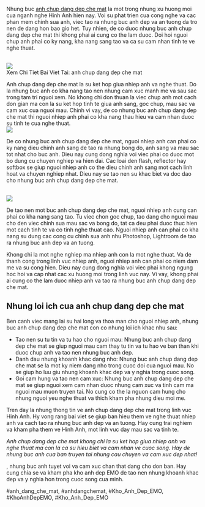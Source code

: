 <p>Nhung buc <a href="https://khoanhdepemo.com/anh-che-mat/">anh chup dang dep che mat</a> la mot trong nhung xu huong moi cua nganh nghe Hinh Anh hien nay. Voi su phat trien cua cong nghe va cac phan mem chinh sua anh, viec tao ra nhung buc anh dep va an tuong da tro nen de dang hon bao gio het. Tuy nhien, de co duoc nhung buc anh chup dang dep che mat thi khong phai ai cung co the lam duoc. Doi hoi nguoi chup anh phai co ky nang, kha nang sang tao va ca su cam nhan tinh te ve nghe thuat.</p><br><img src="https://khoanhdepemo.com/wp-content/uploads/2024/12/image-681-1024x638.png"></br>
Xem Chi Tiet Bai Viet Tai: anh chup dang dep che mat<p>Anh chup dang dep che mat la su ket hop giua nhiep anh va nghe thuat. Do la nhung buc anh co kha nang tao nen nhung cam xuc manh me va sau sac trong tam tri nguoi xem. No khong chi don thuan la viec chup anh mot cach don gian ma con la su ket hop tinh te giua anh sang, goc chup, mau sac va cam xuc cua nguoi mau. Chinh vi vay, de co nhung buc anh chup dang dep che mat thi nguoi nhiep anh phai co kha nang thau hieu va cam nhan duoc su tinh te cua nghe thuat.<br><img src="https://khoanhdepemo.com/wp-content/uploads/2024/12/image-687-1024x1024.png"></br><p>De co nhung buc anh chup dang dep che mat, nguoi nhiep anh can phai co ky nang dieu chinh anh sang de tao ra nhung bong do, anh sang va mau sac tot nhat cho buc anh. Dieu nay cung dong nghia voi viec phai co duoc mot bo dung cu chuyen nghiep va hien dai. Cac loai den flash, reflector hay softbox se giup nguoi nhiep anh co the dieu chinh anh sang mot cach linh hoat va chuyen nghiep nhat. Dieu nay se tao nen su khac biet va doc dao cho nhung buc anh chup dang dep che mat.</p><br><img src="https://khoanhdepemo.com/wp-content/uploads/2024/12/image-672-1024x679.png"></br><p>De tao nen mot buc anh chup dang dep che mat, nguoi nhiep anh cung can phai co kha nang sang tao. Tu viec chon goc chup, tao dang cho nguoi mau cho den viec chinh sua mau sac va bong do, tat ca deu phai duoc thuc hien mot cach tinh te va co tinh nghe thuat cao. Nguoi nhiep anh can phai co kha nang su dung cac cong cu chinh sua anh nhu Photoshop, Lightroom de tao ra nhung buc anh dep va an tuong.<p>Khong chi la mot nghe nghiep ma nhiep anh con la mot nghe thuat. Va de thanh cong trong linh vuc nhiep anh, nguoi nhiep anh can phai co niem dam me va su cong hien. Dieu nay cung dong nghia voi viec phai khong ngung hoc hoi va cap nhat cac xu huong moi trong linh vuc nay. Vi vay, khong phai ai cung co the lam duoc nhiep anh va tao ra nhung buc anh chup dang dep che mat.</p><h2>Nhung loi ich cua anh chup dang dep che mat</h2><p>Ben canh viec mang lai su hai long va thoa man cho nguoi nhiep anh, nhung buc anh chup dang dep che mat con co nhung loi ich khac nhu sau:<ul>
<li>Tao nen su tu tin va tu hao cho nguoi mau: Nhung buc anh chup dang dep che mat se giup nguoi mau cam thay tu tin va tu hao ve ban than khi duoc chup anh va tao nen nhung buc anh dep.</li>
<li>Danh dau nhung khoanh khac dang nho: Nhung buc anh chup dang dep che mat se la mot ky niem dang nho trong cuoc doi cua nguoi mau. No se giup ho luu giu nhung khoanh khac dep va y nghia trong cuoc song.</li>
<li>Goi cam hung va tao nen cam xuc: Nhung buc anh chup dang dep che mat se giup nguoi xem cam nhan duoc nhung cam xuc va tinh cam ma nguoi mau muon truyen tai. No cung co the la nguon cam hung cho nhung nguoi yeu nghe thuat va thich kham pha nhung dieu moi me.</li>
</ul><p>Tren day la nhung thong tin ve anh chup dang dep che mat trong linh vuc Hinh Anh. Hy vong rang bai viet se giup ban hieu them ve nghe thuat nhiep anh va cach tao ra nhung buc anh dep va an tuong. Hay cung trai nghiem va kham pha them ve Hinh Anh, mot linh vuc day mau sac va tinh te.</p><p><em>Anh chup dang dep che mat khong chi la su ket hop giua nhiep anh va nghe thuat ma con la ca su hieu biet va cam nhan ve cuoc song. Hay de nhung buc anh cua ban truyen tai nhung cau chuyen va cam xuc dep nhat!</em></p><p>, nhung buc anh tuyet voi va cam xuc chan that dang cho don ban. Hay cung chia se va kham pha kho anh dep EMO de tao nen nhung khoanh khac dep va y nghia hon trong cuoc song cua minh.</p>
#anh_dang_che_mat, #anhdangchemat, #Kho_Anh_Dep_EMO, #KhoAnhDepEMO, #Kho_Anh_Dep_EMO
